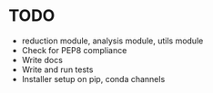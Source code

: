 # TODO
- reduction module, analysis module, utils module
- Check for PEP8 compliance
- Write docs
- Write and run tests
- Installer setup on pip, conda channels